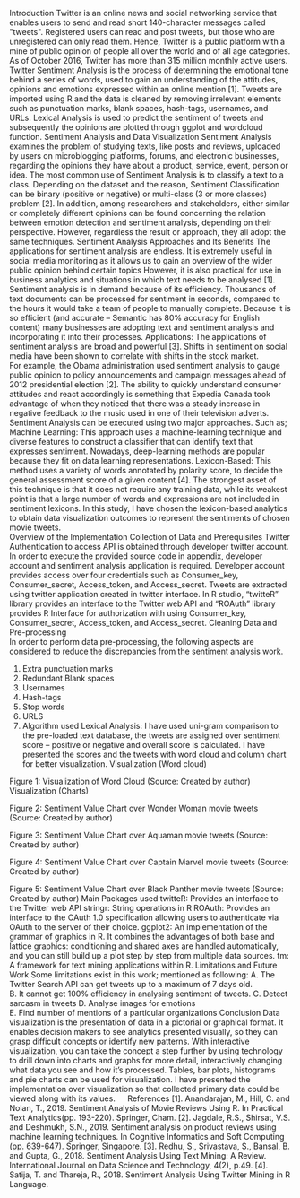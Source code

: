 Introduction
Twitter is an online news and social networking service that enables users to send and read short 140-character messages called "tweets". Registered users can read and post tweets, but those who are unregistered can only read them. Hence, Twitter is a public platform with a mine of public opinion of people all over the world and of all age categories.  As of October 2016, Twitter has more than 315 million monthly active users. Twitter Sentiment Analysis is the process of determining the emotional tone behind a series of words, used to gain an understanding of the attitudes, opinions and emotions expressed within an online mention [1]. Tweets are imported using R and the data is cleaned by removing irrelevant elements such as punctuation marks, blank spaces, hash-tags, usernames, and URLs. Lexical Analysis is used to predict the sentiment of tweets and subsequently the opinions are plotted through ggplot and wordcloud function.
Sentiment Analysis and Data Visualization 
Sentiment Analysis examines the problem of studying texts, like posts and reviews, uploaded by users on microblogging platforms, forums, and electronic businesses, regarding the opinions they have about a product, service, event, person or idea. The most common use of Sentiment Analysis is to classify a text to a class. Depending on the dataset and the reason, Sentiment Classification can be binary (positive or negative) or multi-class (3 or more classes) problem [2]. In addition, among researchers and stakeholders, either similar or completely different opinions can be found concerning the relation between emotion detection and sentiment analysis, depending on their perspective. However, regardless the result or approach, they all adopt the same techniques.
Sentiment Analysis Approaches and Its Benefits 
The applications for sentiment analysis are endless. It is extremely useful in social media monitoring as it allows us to gain an overview of the wider public opinion behind certain topics However, it is also practical for use in business analytics and situations in which text needs to be analysed [1]. Sentiment analysis is in demand because of its efficiency. Thousands of text documents can be processed for sentiment in seconds, compared to the hours it would take a team of people to manually complete. Because it is so efficient (and accurate – Semantic has 80% accuracy for English content) many businesses are adopting text and sentiment analysis and incorporating it into their processes. Applications: The applications of sentiment analysis are broad and powerful [3]. Shifts in sentiment on social media have been shown to correlate with shifts in the stock market.  
For example, the Obama administration used sentiment analysis to gauge public opinion to policy announcements and campaign messages ahead of 2012 presidential election [2]. The ability to quickly understand consumer attitudes and react accordingly is something that Expedia Canada took advantage of when they noticed that there was a steady increase in negative feedback to the music used in one of their television adverts. 
Sentiment Analysis can be executed using two major approaches. Such as; Machine Learning: This approach uses a machine-learning technique and diverse features to construct a classifier that can identify text that expresses sentiment. Nowadays, deep-learning methods are popular because they fit on data learning representations.
Lexicon-Based: This method uses a variety of words annotated by polarity score, to decide the general assessment score of a given content [4]. The strongest asset of this technique is that it does not require any training data, while its weakest point is that a large number of words and expressions are not included in sentiment lexicons.
 In this study, I have chosen the lexicon-based analytics to obtain data visualization outcomes to represent the sentiments of chosen movie tweets.  
Overview of the Implementation 
Collection of Data and Prerequisites
Twitter Authentication to access API is obtained through developer twitter account. In order to execute the provided source code in appendix, developer account and sentiment analysis application is required. Developer account provides access over four credentials such as Consumer_key, Consumer_secret, Access_token, and Access_secret. Tweets are extracted using twitter application created in twitter interface. In R studio, “twitteR” library provides an interface to the Twitter web API and “ROAuth” library provides R Interface for authorization with using Consumer_key, Consumer_secret, Access_token, and Access_secret.
Cleaning Data and Pre-processing	
In order to perform data pre-processing, the following aspects are considered to reduce the discrepancies from the sentiment analysis work.
1.	Extra punctuation marks
2.	Redundant Blank spaces
3.	Usernames
4.	Hash-tags
5.	Stop words
6.	URLS
7.	Algorithm used
Lexical Analysis: I have used uni-gram comparison to the pre-loaded text database, the tweets are assigned over sentiment score – positive or negative and overall score is calculated. I have presented the scores and the tweets with word cloud and column chart for better visualization.
Visualization (Word cloud)
 
Figure 1: Visualization of Word Cloud
(Source: Created by author)
Visualization (Charts)
 
Figure 2: Sentiment Value Chart over Wonder Woman movie tweets
(Source: Created by author)
 
Figure 3: Sentiment Value Chart over Aquaman movie tweets
(Source: Created by author)
 
Figure 4: Sentiment Value Chart over Captain Marvel movie tweets
(Source: Created by author)
 
Figure 5: Sentiment Value Chart over Black Panther movie tweets
(Source: Created by author)
Main Packages used
twitteR: Provides an interface to the Twitter web API 
stringr: String operations in R 
ROAuth: Provides an interface to the OAuth 1.0 specification allowing users to authenticate via OAuth to the server of their choice. 
ggplot2: An implementation of the grammar of graphics in R. It combines the advantages of both base and lattice graphics: conditioning and shared axes are handled automatically, and you can still build up a plot step by step from multiple data sources. 
tm: A framework for text mining applications within R.
Limitations and Future Work
Some limitations exist in this work; mentioned as following:
A.	The Twitter Search API can get tweets up to a maximum of 7 days old.  
B.	It cannot get 100% efficiency in analysing sentiment of tweets. 
C.	Detect sarcasm in tweets 
D.	Analyse images for emotions   
E.	Find number of mentions of a particular organizations
Conclusion 
Data visualization is the presentation of data in a pictorial or graphical format. It enables decision makers to see analytics presented visually, so they can grasp difficult concepts or identify new patterns. With interactive visualization, you can take the concept a step further by using technology to drill down into charts and graphs for more detail, interactively changing what data you see and how it’s processed. Tables, bar plots, histograms and pie charts can be used for visualization. I have presented the implementation over visualization so that collected primary data could be viewed along with its values. 
 
References
[1].	Anandarajan, M., Hill, C. and Nolan, T., 2019. Sentiment Analysis of Movie Reviews Using R. In Practical Text Analytics(pp. 193-220). Springer, Cham.
[2].	Jagdale, R.S., Shirsat, V.S. and Deshmukh, S.N., 2019. Sentiment analysis on product reviews using machine learning techniques. In Cognitive Informatics and Soft Computing (pp. 639-647). Springer, Singapore.
[3].	Redhu, S., Srivastava, S., Bansal, B. and Gupta, G., 2018. Sentiment Analysis Using Text Mining: A Review. International Journal on Data Science and Technology, 4(2), p.49.
[4].	Satija, T. and Thareja, R., 2018. Sentiment Analysis Using Twitter Mining in R Language.

